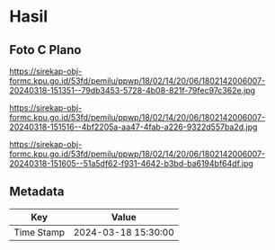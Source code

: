 # Hasil

## Foto C Plano

https://sirekap-obj-formc.kpu.go.id/53fd/pemilu/ppwp/18/02/14/20/06/1802142006007-20240318-151351--79db3453-5728-4b08-821f-79fec97c362e.jpg

https://sirekap-obj-formc.kpu.go.id/53fd/pemilu/ppwp/18/02/14/20/06/1802142006007-20240318-151516--4bf2205a-aa47-4fab-a226-9322d557ba2d.jpg

https://sirekap-obj-formc.kpu.go.id/53fd/pemilu/ppwp/18/02/14/20/06/1802142006007-20240318-151605--51a5df62-f931-4642-b3bd-ba6194bf64df.jpg


## Metadata

| Key        | Value               |
| ---------- | ------------------- |
| Time Stamp | 2024-03-18 15:30:00 |



